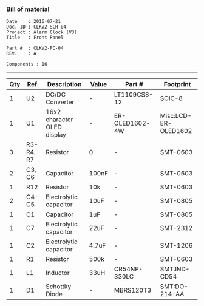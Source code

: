 ### Bill of material ###

```
Date    : 2016-07-21
Doc. ID : CLKV2-SCH-04
Project : Alarm Clock (V3)
Title   : Front Panel

Part #  : CLKV2-PC-04
REV.    : A

Components : 16
```

------------------------------------------------------------------------------------------------------------------------


| Qty | Ref.      | Description                 | Value | Part #         | Footprint            |
|-----|-----------|-----------------------------|-------|----------------|----------------------|
| 1   | U2        | DC/DC Converter             | -     | LT1109CS8-12   | SOIC-8               |
| 1   | U1        | 16x2 character OLED display | -     | ER-OLED1602-4W | Misc:LCD-ER-OLED1602 |
| 3   | R3-R4, R7 | Resistor                    | 0     | -              | SMT-0603             |
| 2   | C3, C6    | Capacitor                   | 100nF | -              | SMT-0603             |
| 1   | R12       | Resistor                    | 10k   | -              | SMT-0603             |
| 2   | C4-C5     | Electrolytic capacitor      | 10uF  | -              | SMT-0805             |
| 1   | C1        | Capacitor                   | 1uF   | -              | SMT-0805             |
| 1   | C7        | Electrolytic capacitor      | 22uF  | -              | SMT-2312             |
| 1   | C2        | Electrolytic capacitor      | 4.7uF | -              | SMT-1206             |
| 1   | R1        | Resistor                    | 500k  | -              | SMT-0603             |
| 1   | L1        | Inductor                    | 33uH  | CR54NP-330LC   | SMT:IND-CD54         |
| 1   | D1        | Schottky Diode              | -     | MBRS120T3      | SMT:DO-214-AA        |
